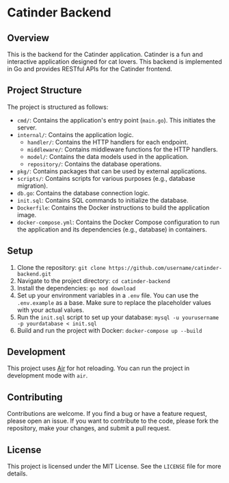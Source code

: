 # Catinder Backend

## Overview

This is the backend for the Catinder application. Catinder is a fun and interactive application designed for cat lovers. This backend is implemented in Go and provides RESTful APIs for the Catinder frontend.

## Project Structure

The project is structured as follows:

- `cmd/`: Contains the application's entry point (`main.go`). This initiates the server.
- `internal/`: Contains the application logic.
  - `handler/`: Contains the HTTP handlers for each endpoint.
  - `middleware/`: Contains middleware functions for the HTTP handlers.
  - `model/`: Contains the data models used in the application.
  - `repository/`: Contains the database operations.
- `pkg/`: Contains packages that can be used by external applications.
- `scripts/`: Contains scripts for various purposes (e.g., database migration).
- `db.go`: Contains the database connection logic.
- `init.sql`: Contains SQL commands to initialize the database.
- `Dockerfile`: Contains the Docker instructions to build the application image.
- `docker-compose.yml`: Contains the Docker Compose configuration to run the application and its dependencies (e.g., database) in containers.

## Setup

1. Clone the repository: `git clone https://github.com/username/catinder-backend.git`
2. Navigate to the project directory: `cd catinder-backend`
3. Install the dependencies: `go mod download`
4. Set up your environment variables in a `.env` file. You can use the `.env.example` as a base. Make sure to replace the placeholder values with your actual values.
5. Run the `init.sql` script to set up your database: `mysql -u yourusername -p yourdatabase < init.sql`
6. Build and run the project with Docker: `docker-compose up --build`

## Development

This project uses [Air](https://github.com/cosmtrek/air) for hot reloading. You can run the project in development mode with `air`.

## Contributing

Contributions are welcome. If you find a bug or have a feature request, please open an issue. If you want to contribute to the code, please fork the repository, make your changes, and submit a pull request.

## License

This project is licensed under the MIT License. See the `LICENSE` file for more details.
